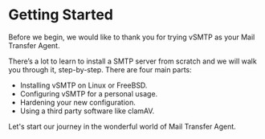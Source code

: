 # Getting Started

Before we begin, we would like to thank you for trying vSMTP as your Mail Transfer Agent.

There’s a lot to learn to install a SMTP server from scratch and we will walk you through it, step-by-step.
There are four main parts:

- Installing vSMTP on Linux or FreeBSD.
- Configuring vSMTP for a personal usage.
- Hardening your new configuration.
- Using a third party software like clamAV.

Let's start our journey in the wonderful world of Mail Transfer Agent.
